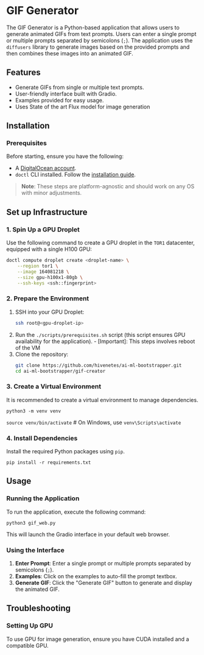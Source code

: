 # GIF Generator

The GIF Generator is a Python-based application that allows users to generate animated GIFs from text prompts. Users can enter a single prompt or multiple prompts separated by semicolons (`;`). The application uses the `diffusers` library to generate images based on the provided prompts and then combines these images into an animated GIF.

## Features

- Generate GIFs from single or multiple text prompts.
- User-friendly interface built with Gradio.
- Examples provided for easy usage.
- Uses State of the art Flux model for image generation

## Installation

### Prerequisites

Before starting, ensure you have the following:

- A [DigitalOcean account](https://cloud.digitalocean.com/registrations/new).
- `doctl` CLI installed. Follow the [installation guide](https://docs.digitalocean.com/reference/doctl/how-to/install/).

> **Note**: These steps are platform-agnostic and should work on any OS with minor adjustments.

## Set up Infrastructure

### 1. Spin Up a GPU Droplet

Use the following command to create a GPU droplet in the `TOR1` datacenter, equipped with a single H100 GPU:

```bash
doctl compute droplet create <droplet-name> \
    --region tor1 \
    --image 164081218 \
    --size gpu-h100x1-80gb \
    --ssh-keys <ssh::fingerprint>
```

### 2. Prepare the Environment

1. SSH into your GPU Droplet:
    ```bash
    ssh root@<gpu-droplet-ip>
    ```
2. Run the `./scripts/prerequisites.sh` script (this script ensures GPU availability for the application).
        - [Important]: This steps involves reboot of the VM
3. Clone the repository:
    ```bash
    git clone https://github.com/hivenetes/ai-ml-bootstrapper.git
    cd ai-ml-bootstrapper/gif-creator
    ```

### 3. Create a Virtual Environment

It is recommended to create a virtual environment to manage dependencies.

```python3 -m venv venv```

```source venv/bin/activate```  # On Windows, use `venv\Scripts\activate`


### 4. Install Dependencies

Install the required Python packages using `pip`.

```pip install -r requirements.txt```


## Usage

### Running the Application

To run the application, execute the following command:

```python3 gif_web.py```


This will launch the Gradio interface in your default web browser.

### Using the Interface

1. **Enter Prompt**: Enter a single prompt or multiple prompts separated by semicolons (`;`).
2. **Examples**: Click on the examples to auto-fill the prompt textbox.
3. **Generate GIF**: Click the "Generate GIF" button to generate and display the animated GIF.


## Troubleshooting

### Setting Up GPU

To use GPU for image generation, ensure you have CUDA installed and a compatible GPU.
